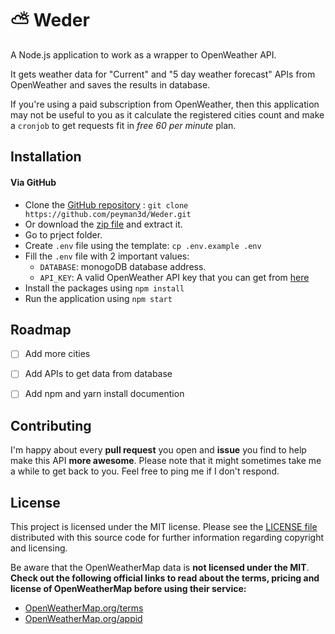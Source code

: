 # ⛅️ Weder

A Node.js application to work as a wrapper to OpenWeather API.

It gets weather data for "Current" and "5 day weather forecast" APIs from OpenWeather and saves the results in database.

If you're using a paid subscription from OpenWeather, then this application may not be useful to you as it calculate the registered cities count and make a `cronjob` to get requests fit in *free 60 per minute* plan.



## Installation
#### Via GitHub

* Clone the [GitHub repository](https://github.com/peyman3d/Weder/) : `git clone https://github.com/peyman3d/Weder.git`
* Or download the [zip file](https://github.com/peyman3d/Weder/archive/master.zip) and extract it.
* Go to prject folder.
* Create `.env` file using the template: `cp .env.example .env`
* Fill the `.env` file with 2 important values:
    * `DATABASE`: monogoDB database address.
    * `API_KEY`: A valid OpenWeather API key that you can get from [here](https://openweathermap.org/appid)
* Install the packages using `npm install`
* Run the application using `npm start`



## Roadmap
- [ ] Add more cities
- [ ] Add APIs to get data from database
- [ ] Add npm and yarn install documention



## Contributing
I'm happy about every **pull request** you open and **issue** you find to help make this API **more awesome**. Please note that it might sometimes take me a while to get back to you. Feel free to ping me if I don't respond.



## License
This project is licensed under the MIT license.
Please see the [LICENSE file](https://github.com/peyman3d/Weder/blob/master/LICENSE)
distributed with this source code for further information regarding copyright and licensing.

Be aware that the OpenWeatherMap data is **not licensed under the MIT**.
**Check out the following official links to read about the terms, pricing and license of OpenWeatherMap before using their service:**

- [OpenWeatherMap.org/terms](http://OpenWeatherMap.org/terms)
- [OpenWeatherMap.org/appid](http://OpenWeatherMap.org/appid)

